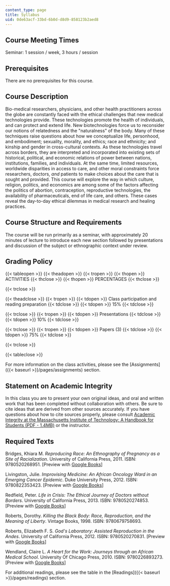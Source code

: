 ```yaml
---
content_type: page
title: Syllabus
uid: 0de63acf-33bd-6b0d-d8d9-858123b2aed8
---
```


Course Meeting Times
--------------------

Seminar: 1 session / week, 3 hours / session

Prerequisites
-------------

There are no prerequisites for this course.

Course Description
------------------

Bio-medical researchers, physicians, and other health practitioners across the globe are constantly faced with the ethical challenges that new medical technologies provide. These technologies promote the health of individuals, and can protect and extend life. New biotechnologies force us to reconsider our notions of relatedness and the "naturalness" of the body. Many of these techniques raise questions about how we conceptualize life, personhood, and embodiment; sexuality, morality, and ethics; race and ethnicity; and kinship and gender in cross-cultural contexts. As these technologies travel across borders, they are interpreted and incorporated into existing sets of historical, political, and economic relations of power between nations, institutions, families, and individuals. At the same time, limited resources, worldwide disparities in access to care, and other moral constraints force researchers, doctors, _and_ patients to make choices about the care that is sought and provided. This course will explore the way in which culture, religion, politics, and economics are among some of the factors affecting the politics of abortion, contraception, reproductive technologies, the availability of pharmaceuticals, end of life care, and others. These cases reveal the day-to-day ethical dilemmas in medical research and healing practices.

Course Structure and Requirements
---------------------------------

The course will be run primarily as a seminar, with approximately 20 minutes of lecture to introduce each new section followed by presentations and discussion of the subject or ethnographic context under review.

Grading Policy
--------------

{{< tableopen >}}
{{< theadopen >}}
{{< tropen >}}
{{< thopen >}}
ACTIVITIES
{{< thclose >}}
{{< thopen >}}
PERCENTAGES
{{< thclose >}}

{{< trclose >}}

{{< theadclose >}}
{{< tropen >}}
{{< tdopen >}}
Class participation and reading preparation
{{< tdclose >}}
{{< tdopen >}}
15%
{{< tdclose >}}

{{< trclose >}}
{{< tropen >}}
{{< tdopen >}}
Presentations
{{< tdclose >}}
{{< tdopen >}}
10%
{{< tdclose >}}

{{< trclose >}}
{{< tropen >}}
{{< tdopen >}}
Papers (3)
{{< tdclose >}}
{{< tdopen >}}
75%
{{< tdclose >}}

{{< trclose >}}

{{< tableclose >}}

For more information on the class activities, please see the [Assignments]({{< baseurl >}}/pages/assignments) section.

Statement on Academic Integrity
-------------------------------

In this class you are to present your own original ideas, and oral and written work that has been completed without collaboration with others. Be sure to cite ideas that are derived from other sources accurately. If you have questions about how to cite sources properly, please consult [Academic Integrity at the Massachusetts Institute of Technology: A Handbook for Students (PDF - 1.4MB)](http://web.mit.edu/academicintegrity/handbook/handbook.pdf) or the instructor.

Required Texts
--------------

Bridges, Khiara M. _Reproducing Race: An Ethnography of Pregnancy as a Site of Racialization_. University of California Press, 2011. ISBN: 9780520268951. \[Preview with [Google Books](http://books.google.com/books?id=QUb1GKG3B_8C&pg=PAfrontcover)\]

Livingston, Julie. _Improvising Medicine: An African Oncology Ward in an Emerging Cancer Epidemic_. Duke University Press, 2012. ISBN: 9780822353423. \[Preview with [Google Books](http://books.google.com/books?id=nKfswD9goqMC&pg=PAfrontcover)\]

Redfield, Peter. _Life in Crisis: The Ethical Journey of Doctors without Borders_. University of California Press, 2013. ISBN: 9780520274853. \[Preview with [Google Books](http://books.google.com/books?id=-5b8PkIViGQC&pg=PAfrontcover)\]

Roberts, Dorothy. _Killing the Black Body: Race, Reproduction, and the Meaning of Liberty_. Vintage Books, 1998. ISBN: 9780679758693.

Roberts, Elizabeth F. S. _God's Laboratory: Assisted Reproduction in the Andes_. University of California Press, 2012. ISBN: 9780520270831. \[Preview with [Google Books](http://books.google.com/books?id=f36zAfFWRo0C&pg=PAfrontcover)\]

Wendland, Claire L. _A Heart for the Work: Journeys through an African Medical School_. University Of Chicago Press, 2010. ISBN: 9780226893273. \[Preview with [Google Books](http://books.google.com/books?id=czX-cS9aDgQC&pg=PAfrontcover)\]

For additional readings, please see the table in the [Readings]({{< baseurl >}}/pages/readings) section.